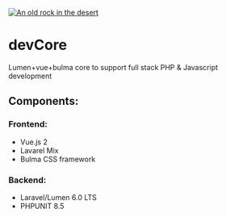 [![An old rock in the desert](https://www.delimce.com/images/github_dev_logo.png "go to develemento")](http://delimce.com)
# devCore
Lumen+vue+bulma core to support full stack PHP &amp; Javascript development

## Components:
### Frontend:
* Vue.js 2
* Lavarel Mix
* Bulma CSS framework

### Backend:
* Laravel/Lumen 6.0 LTS
* PHPUNIT 8.5
